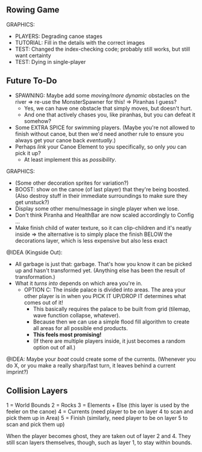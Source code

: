 


## Rowing Game

GRAPHICS:
* PLAYERS: Degrading canoe stages
* TUTORIAL: Fill in the details with the correct images
* TEST: Changed the index-checking code; probably still works, but still want certainty
* TEST: Dying in single-player


## Future To-Do

* SPAWNING: Maybe add some _moving/more dynamic_ obstacles on the river => re-use the MonsterSpawner for this! => Piranhas I guess?
  * Yes, we can have one obstacle that simply moves, but doesn't hurt.
  * And one that actively chases you, like piranhas, but you can defeat it somehow?
* Some EXTRA SPICE for swimming players. (Maybe you're not allowed to finish without canoe, but then we'd need another rule to ensure you always get your canoe back _eventually_.)
* Perhaps _link_ your Canoe Element to you specifically, so only _you_ can pick it up?
  * At least implement this as _possibility_.

GRAPHICS:
* (Some other decoration sprites for variation?)
* BOOST: show on the canoe (of last player) that they're being boosted. (Also destroy stuff in their immediate surroundings to make sure they get unstuck?)
* Display some other menu/message in single player when we lose.
* Don't think Piranha and HealthBar are now scaled accordingly to Config ...
* Make finish child of water texture, so it can clip-children and it's neatly inside => the alternative is to simply place the finish BELOW the decorations layer, which is less expensive but also less exact

@IDEA (Kingside Out): 
* All garbage is just that: garbage. That's how you know it can be picked up and hasn't transformed yet. (Anything else has been the result of transformation.)
* What it _turns into_ depends on which area you're in.
  * OPTION C: The inside palace is divided into areas. The area your other player is in when you PICK IT UP/DROP IT determines what comes out of it!
    * This basically requires the palace to be built from grid (tilemap, wave function collapse, whatever).
    * Because then we can use a simple flood fill algorithm to create all areas for all possible end products.
    * **This feels most promising!**
    * (If there are multiple players inside, it just becomes a random option out of all.) 

@IDEA: Maybe your _boat_ could create some of the currents. (Whenever you do X, or you make a really sharp/fast turn, it leaves behind a current imprint?)




## Collision Layers

1 = World Bounds
2 = Rocks
3 = Elements + Else (this layer is used by the feeler on the canoe)
4 = Currents (need player to be on layer 4 to scan and pick them up in Area)
5 = Finish (similarly, need player to be on layer 5 to scan and pick them up)

When the player becomes ghost, they are taken out of layer 2 and 4. They still scan layers themselves, though, such as layer 1, to stay within bounds.